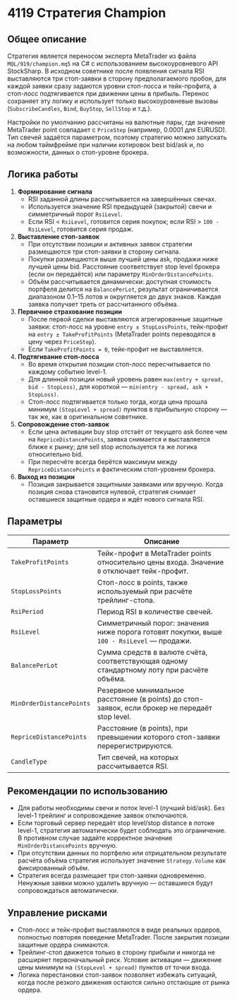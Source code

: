 # 4119 Стратегия Champion

## Общее описание
Стратегия является переносом эксперта MetaTrader из файла `MQL/919/champion.mq5` на C# с использованием высокоуровневого API StockSharp. В исходном советнике после появления сигнала RSI выставляются три стоп-заявки в сторону предполагаемого пробоя, для каждой заявки сразу задаются уровни стоп-лосса и тейк-профита, а стоп-лосс подтягивается при движении цены в прибыль. Перенос сохраняет эту логику и использует только высокоуровневые вызовы (`SubscribeCandles`, `Bind`, `BuyStop`, `SellStop` и т.д.).

Настройки по умолчанию рассчитаны на валютные пары, где значение MetaTrader point совпадает с `PriceStep` (например, 0.0001 для EURUSD). Тип свечей задаётся параметром, поэтому стратегию можно запускать на любом таймфрейме при наличии котировок best bid/ask и, по возможности, данных о стоп-уровне брокера.

## Логика работы
1. **Формирование сигнала**
   - RSI заданной длины рассчитывается на завершённых свечах.
   - Используется значение RSI предыдущей (закрытой) свечи и симметричный порог `RsiLevel`.
   - Если RSI < `RsiLevel`, готовится серия покупок; если RSI > `100 - RsiLevel`, готовится серия продаж.
2. **Выставление стоп-заявок**
   - При отсутствии позиции и активных заявок стратегии размещаются три стоп-заявки в сторону сигнала.
   - Покупки размещаются выше лучшей цены ask, продажи ниже лучшей цены bid. Расстояние соответствует stop level брокера (если он передаётся) или параметру `MinOrderDistancePoints`.
   - Объём рассчитывается динамически: доступная стоимость портфеля делится на `BalancePerLot`, результат ограничивается диапазоном 0.1–15 лотов и округляется до двух знаков. Каждая заявка получает треть от рассчитанного объёма.
3. **Первичное страхование позиции**
   - После первой сделки выставляются агрегированные защитные заявки: стоп-лосс на уровне `entry ± StopLossPoints`, тейк-профит на `entry ± TakeProfitPoints` (MetaTrader points переводятся в цену через `PriceStep`).
   - Если `TakeProfitPoints = 0`, тейк-профит не выставляется.
4. **Подтягивание стоп-лосса**
   - Во время открытия позиции стоп-лосс пересчитывается по каждому событию level-1.
   - Для длинной позиции новый уровень равен `max(entry + spread, bid - StopLoss)`, для короткой — `min(entry - spread, ask + StopLoss)`.
   - Стоп-лосс подтягивается только тогда, когда цена прошла минимум `(StopLevel + spread)` пунктов в прибыльную сторону — так же, как в оригинальном советнике.
5. **Сопровождение стоп-заявок**
   - Если цена активации buy stop отстаёт от текущего ask более чем на `RepriceDistancePoints`, заявка снимается и выставляется ближе к рынку; для sell stop используется та же логика относительно bid.
   - При пересчёте всегда берётся максимум между `RepriceDistancePoints` и фактическим стоп-уровнем брокера.
6. **Выход из позиции**
   - Позиция закрывается защитными заявками или вручную. Когда позиция снова становится нулевой, стратегия снимает оставшиеся защитные ордера и ждёт нового сигнала RSI.

## Параметры
| Параметр | Описание |
|----------|----------|
| `TakeProfitPoints` | Тейк-профит в MetaTrader points относительно цены входа. Значение `0` отключает тейк-профит. |
| `StopLossPoints` | Стоп-лосс в points, также используемый при расчёте трейлинг-стопа. |
| `RsiPeriod` | Период RSI в количестве свечей. |
| `RsiLevel` | Симметричный порог: значения ниже порога готовят покупки, выше `100 - RsiLevel` — продажи. |
| `BalancePerLot` | Сумма средств в валюте счёта, соответствующая одному стандартному лоту при расчёте объёма. |
| `MinOrderDistancePoints` | Резервное минимальное расстояние (в points) до стоп-заявок, если брокер не передаёт stop level. |
| `RepriceDistancePoints` | Расстояние (в points), при превышении которого стоп-заявки перерегистрируются. |
| `CandleType` | Тип свечей, на которых рассчитывается RSI. |

## Рекомендации по использованию
- Для работы необходимы свечи и поток level-1 (лучший bid/ask). Без level-1 трейлинг и сопровождение заявок отключаются.
- Если торговый сервер передаёт stop level/stop distance в потоке level-1, стратегия автоматически будет соблюдать это ограничение. В противном случае задайте корректное значение `MinOrderDistancePoints` вручную.
- При отсутствии данных по портфелю или отрицательном результате расчёта объёма стратегия использует значение `Strategy.Volume` как фиксированный объём.
- Стратегия всегда размещает три стоп-заявки одновременно. Ненужные заявки можно удалить вручную — оставшиеся будут сопровождаться автоматически.

## Управление рисками
- Стоп-лосс и тейк-профит выставляются в виде реальных ордеров, полностью повторяя поведение MetaTrader. После закрытия позиции защитные ордера снимаются.
- Трейлинг-стоп движется только в сторону прибыли и никогда не расширяет первоначальный риск. Условие активации — движение цены минимум на `(StopLevel + spread)` пунктов от точки входа.
- Логика перестановки стоп-заявок позволяет избежать ситуаций, когда после резкого движения остаются сильно отстающие от рынка ордера.
